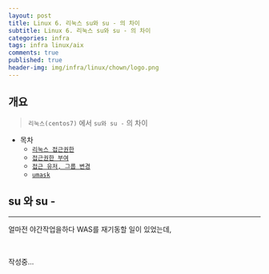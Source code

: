```yaml
---
layout: post
title: Linux 6. 리눅스 su와 su - 의 차이
subtitle: Linux 6. 리눅스 su와 su - 의 차이
categories: infra
tags: infra linux/aix
comments: true
published: true
header-img: img/infra/linux/chown/logo.png
---
```


## 개요
> `리눅스(centos7)` 에서 `su와 su -` 의 차이
  
- 목차
	- [`리눅스 접근권한`](#1-리눅스-접근권한)
	- [`접근권한 부여`](#2-접근권한-부여)
	- [`접근 유저, 그룹 변경`](#3-접근-유저-그룹-변경)
	- [`umask`](#4-umask)
  
## su 와 su -
---
얼마전 야간작업을하다 WAS를 재기동할 일이 있었는데, 

<br>

작성중...
